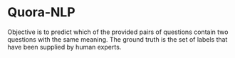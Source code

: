 # Quora-NLP
Objective is to predict which of the provided pairs of questions contain two questions with the same meaning. The ground truth is the set of labels that have been supplied by human experts.
